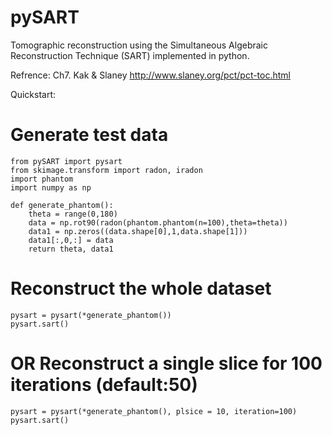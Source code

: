 pySART
======

Tomographic reconstruction using the Simultaneous Algebraic Reconstruction Technique (SART) implemented in python.

Refrence: Ch7. Kak & Slaney http://www.slaney.org/pct/pct-toc.html

Quickstart:

# Generate test data
```
from pySART import pysart
from skimage.transform import radon, iradon
import phantom
import numpy as np

def generate_phantom():
    theta = range(0,180)
    data = np.rot90(radon(phantom.phantom(n=100),theta=theta))
    data1 = np.zeros((data.shape[0],1,data.shape[1]))
    data1[:,0,:] = data
    return theta, data1
```
# Reconstruct the whole dataset
```
pysart = pysart(*generate_phantom())
pysart.sart()
```

# OR Reconstruct a single slice for 100 iterations (default:50)
```
pysart = pysart(*generate_phantom(), plsice = 10, iteration=100)
pysart.sart()
```